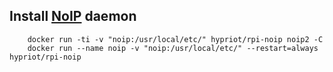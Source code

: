 ## Install [NoIP](https://www.noip.com/) daemon
        docker run -ti -v "noip:/usr/local/etc/" hypriot/rpi-noip noip2 -C
        docker run --name noip -v "noip:/usr/local/etc/" --restart=always hypriot/rpi-noip
